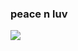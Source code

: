 ### peace n luv 
![](https://static.wikia.nocookie.net/a55b5687-7e83-49d8-82f9-bd7a40cdb340/scale-to-width/755)

